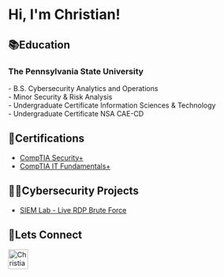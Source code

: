 <h1>Hi, I'm Christian!</h1>

<h2>📚Education</h2>
    <h3>The Pennsylvania State University</h3>
        - B.S. Cybersecurity Analytics and Operations<br/>
        - Minor Security & Risk Analysis<br/>
        - Undergraduate Certificate Information Sciences & Technology<br/>
        - Undergraduate Certificate NSA CAE-CD<br/>

<h2>📝Certifications</h2>

- [CompTIA Security+](https://www.credly.com/badges/26e3a6dd-1b4a-4104-8b38-a5701a76f2b2/linked_in_profile) <br/>
- [CompTIA IT Fundamentals+](https://www.credly.com/badges/ac2239e9-6529-4190-927d-e1b22ee46208/linked_in_profile)
  
<h2>👨‍💻Cybersecurity Projects</h2>

- [SIEM Lab - Live RDP Brute Force](https://github.com/csanchez119/SIEM-Lab)


<h2>🤝Lets Connect</h2>

[<img align="left" alt="ChristianSanchez | LinkedIn" width="40px" src="https://cdn.jsdelivr.net/npm/simple-icons@v3/icons/linkedin.svg" />][linkedin]

[linkedin]: https://www.linkedin.com/in/christiansanchez19/
